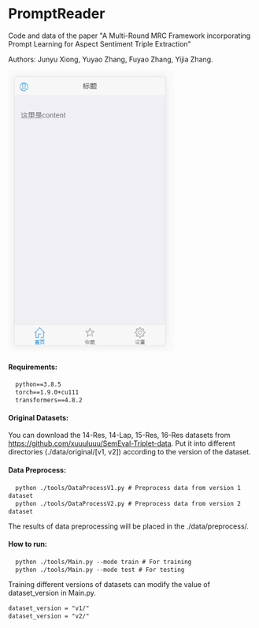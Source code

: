 # PromptReader

Code and data of the paper "A Multi-Round MRC Framework incorporating
Prompt Learning for Aspect Sentiment Triple
Extraction" 

Authors: 	Junyu Xiong, Yuyao Zhang, Fuyao Zhang, Yijia Zhang.

![Image text](https://raw.githubusercontent.com/hongmaju/light7Local/master/img/productShow/20170518152848.png)

#### Requirements:

```
  python==3.8.5
  torch==1.9.0+cu111
  transformers==4.8.2
```

#### Original Datasets:

You can download the 14-Res, 14-Lap, 15-Res, 16-Res datasets from https://github.com/xuuuluuu/SemEval-Triplet-data.
Put it into different directories (./data/original/[v1, v2]) according to the version of the dataset.

#### Data Preprocess:

```
  python ./tools/DataProcessV1.py # Preprocess data from version 1 dataset
  python ./tools/DataProcessV2.py # Preprocess data from version 2 dataset
```
The results of data preprocessing will be placed in the ./data/preprocess/.

#### How to run:

```
  python ./tools/Main.py --mode train # For training
  python ./tools/Main.py --mode test # For testing
```
Training different versions of datasets can modify the value of dataset_version in Main.py.
```
dataset_version = "v1/"
dataset_version = "v2/"
```

